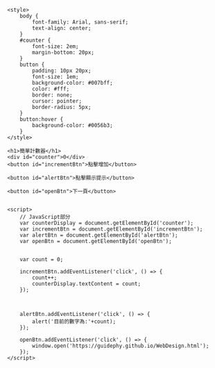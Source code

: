 <!DOCTYPE html>
<html lang="zh-Hant">

<head>
    <meta charset="UTF-8">
    <meta name="viewport" content="width=device-width, initial-scale=1.0">
    <title>簡單計數器</title>
   
    <style>
        body {
            font-family: Arial, sans-serif;
            text-align: center;
        }
        #counter {
            font-size: 2em;
            margin-bottom: 20px;
        }
        button {
            padding: 10px 20px;
            font-size: 1em;
            background-color: #007bff;
            color: #fff;
            border: none;
            cursor: pointer;
            border-radius: 5px;
        }
        button:hover {
            background-color: #0056b3;
        }
    </style>

</head>


<body>

    <h1>簡單計數器</h1>
    <div id="counter">0</div>
    <button id="incrementBtn">點擊增加</button>

    <button id="alertBtn">點擊顯示提示</button>

    <button id="openBtn">下一頁</button>
   

    <script>
        // JavaScript部分
        var counterDisplay = document.getElementById('counter');
        var incrementBtn = document.getElementById('incrementBtn');
        var alertBtn = document.getElementById('alertBtn');
        var openBtn = document.getElementById('openBtn');


        var count = 0;

        incrementBtn.addEventListener('click', () => {
            count++;
            counterDisplay.textContent = count;
        });



        alertBtn.addEventListener('click', () => {
            alert('目前的數字為:'+count);
        });

        openBtn.addEventListener('click', () => {
            window.open('https://guidephy.github.io/WebDesign.html');
        });
    </script>

</body>

</html>
